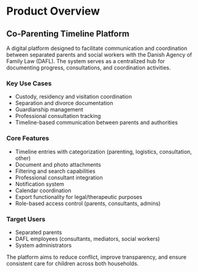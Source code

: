 # Product Overview

## Co-Parenting Timeline Platform

A digital platform designed to facilitate communication and coordination between separated parents and social workers with the Danish Agency of Family Law (DAFL). The system serves as a centralized hub for documenting progress, consultations, and coordination activities.

### Key Use Cases
- Custody, residency and visitation coordination
- Separation and divorce documentation
- Guardianship management
- Professional consultation tracking
- Timeline-based communication between parents and authorities

### Core Features
- Timeline entries with categorization (parenting, logistics, consultation, other)
- Document and photo attachments
- Filtering and search capabilities
- Professional consultant integration
- Notification system
- Calendar coordination
- Export functionality for legal/therapeutic purposes
- Role-based access control (parents, consultants, admins)

### Target Users
- Separated parents
- DAFL employees (consultants, mediators, social workers)
- System administrators

The platform aims to reduce conflict, improve transparency, and ensure consistent care for children across both households.